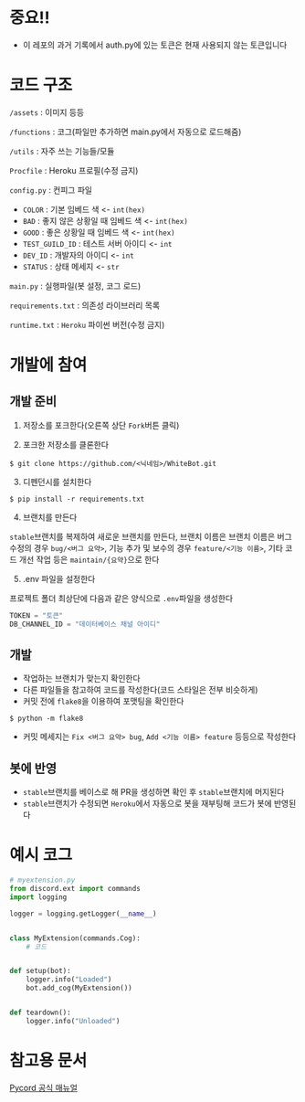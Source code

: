 # 중요!!
- 이 레포의 과거 기록에서 auth.py에 있는 토큰은 현재 사용되지 않는 토큰입니다

# 코드 구조
`/assets` : 이미지 등등

`/functions` : 코그(파일만 추가하면 main.py에서 자동으로 로드해줌)

`/utils` : 자주 쓰는 기능들/모듈

`Procfile` : Heroku 프로필(수정 금지)

`config.py` : 컨피그 파일
- `COLOR` : 기본 임베드 색 <- `int(hex)`
- `BAD` : 좋지 않은 상황일 때 임베드 색 <- `int(hex)`
- `GOOD` : 좋은 상황일 때 임베드 색 <- `int(hex)`
- `TEST_GUILD_ID` : 테스트 서버 아이디 <- `int`
- `DEV_ID` : 개발자의 아이디 <- `int`
- `STATUS` : 상태 메세지 <- `str`

`main.py` : 실행파일(봇 설정, 코그 로드)

`requirements.txt` : 의존성 라이브러리 목록

`runtime.txt` : `Heroku` 파이썬 버전(수정 금지)

# 개발에 참여
## 개발 준비
1. 저장소를 포크한다(오른쪽 상단 `Fork`버튼 클릭)

2. 포크한 저장소를 클론한다
```shell
$ git clone https://github.com/<닉네임>/WhiteBot.git
```
3. 디펜던시를 설치한다
```shell
$ pip install -r requirements.txt
```
4. 브랜치를 만든다

`stable`브랜치를 복제하여 새로운 브랜치를 만든다, 
브랜치 이름은 브랜치 이름은 버그 수정의 경우 `bug/<버그 요약>`, 
기능 추가 및 보수의 경우 `feature/<기능 이름>`, 
기타 코드 개선 작업 등은 `maintain/{요약}`으로 한다

5. .env 파일을 설정한다

프로젝트 폴더 최상단에 다음과 같은 양식으로 `.env`파일을 생성한다
```python
TOKEN = "토큰"
DB_CHANNEL_ID = "데이터베이스 채널 아이디"
```
## 개발
- 작업하는 브랜치가 맞는지 확인한다
- 다른 파일들을 참고하여 코드를 작성한다(코드 스타일은 전부 비슷하게)
- 커밋 전에 `flake8`을 이용하여 포맷팅을 확인한다
```shell
$ python -m flake8
```
- 커밋 메세지는 `Fix <버그 요약> bug`, `Add <기능 이름> feature` 등등으로 작성한다
## 봇에 반영
- `stable`브랜치를 베이스로 해 PR을 생성하면 확인 후 `stable`브랜치에 머지된다
- `stable`브랜치가 수정되면 `Heroku`에서 자동으로 봇을 재부팅해 코드가 봇에 반영된다

# 예시 코그

```py
# myextension.py
from discord.ext import commands
import logging

logger = logging.getLogger(__name__)


class MyExtension(commands.Cog):
    # 코드


def setup(bot):
    logger.info("Loaded")
    bot.add_cog(MyExtension())


def teardown():
    logger.info("Unloaded")
```

# 참고용 문서
[Pycord 공식 매뉴얼](https://docs.pycord.dev/en/master/api.html)